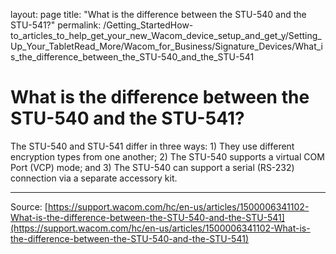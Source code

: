 layout: page
title: "What is the difference between the STU-540 and the STU-541?"
permalink: /Getting_StartedHow-to_articles_to_help_get_your_new_Wacom_device_setup_and_get_y/Setting_Up_Your_TabletRead_More/Wacom_for_Business/Signature_Devices/What_is_the_difference_between_the_STU-540_and_the_STU-541

# What is the difference between the STU-540 and the STU-541?

The STU-540 and STU-541 differ in three ways: 1) They use different encryption types from one another; 2) The STU-540 supports a virtual COM Port (VCP) mode; and 3) The STU-540 can support a serial (RS-232) connection via a separate accessory kit.

---
Source: [https://support.wacom.com/hc/en-us/articles/1500006341102-What-is-the-difference-between-the-STU-540-and-the-STU-541](https://support.wacom.com/hc/en-us/articles/1500006341102-What-is-the-difference-between-the-STU-540-and-the-STU-541)
